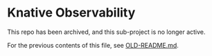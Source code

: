 # Knative Observability

This repo has been archived, and this sub-project is no longer active.

For the previous contents of this file, see [OLD-README.md](./OLD-README.md).